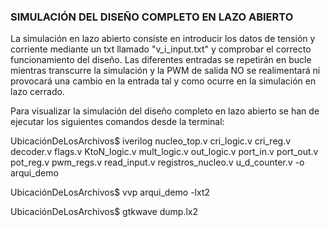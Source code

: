 ### SIMULACIÓN DEL DISEÑO COMPLETO EN LAZO ABIERTO

La simulación en lazo abierto consiste en introducir los datos de tensión y corriente mediante un txt llamado "v_i_input.txt" y comprobar el correcto funcionamiento del diseño. Las diferentes entradas se repetirán en bucle mientras transcurre la simulación y la PWM de salida NO se realimentará ni provocará una cambio en la entrada tal y como ocurre en la simulación en lazo cerrado.

Para visualizar la simulación del diseño completo en lazo abierto se han de ejecutar los siguientes comandos desde la terminal:

UbicaciónDeLosArchivos$ iverilog nucleo_top.v cri_logic.v cri_reg.v decoder.v flags.v KtoN_logic.v mult_logic.v out_logic.v port_in.v port_out.v pot_reg.v pwm_regs.v read_input.v registros_nucleo.v u_d_counter.v -o arqui_demo

UbicaciónDeLosArchivos$ vvp arqui_demo -lxt2

UbicaciónDeLosArchivos$ gtkwave dump.lx2

